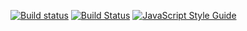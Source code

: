 [![Build status](https://ci.appveyor.com/api/projects/status/tae83lmapp30pgku?svg=true)](https://ci.appveyor.com/project/TimelordUK/jspf-demo)
[![Build Status](https://travis-ci.org/TimelordUK/jspf-demo.svg?branch=master)](https://travis-ci.org/TimelordUK/jspf-demo)
[![JavaScript Style Guide](https://img.shields.io/badge/code_style-standard-brightgreen.svg)](https://standardjs.com)
